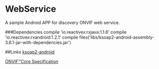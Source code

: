 # WebService
A sample Android APP for discovery ONVIF web service.

###Dependencies
        compile 'io.reactivex:rxjava:1.1.6'
        compile 'io.reactivex:rxandroid:1.2.1'
        compile files('libs/ksoap2-android-assembly-3.6.1-jar-with-dependencies.jar')
        
##Links
[ksoap2-android](http://simpligility.github.io/ksoap2-android/getting-started) 

[ONVIF™Core Specification](https://www.google.com.hk/url?sa=t&rct=j&q=&esrc=s&source=web&cd=1&cad=rja&uact=8&ved=0ahUKEwjF0cy128DNAhWLHpQKHbbnAukQFggaMAA&url=http%3A%2F%2Fwww.hikvisioneurope.com%2Fportal%2Findex.php%3Fdir%3DIntegration%2520and%2520Development%2520Materials%2F03--Protocol%2F00--ONVIF%2520v2.4%2F%26file%3DONVIF-Core-Specification-v240.pdf&usg=AFQjCNFX9cEsvEsdPR6yXEXfxqMz0Y2Fkg)
